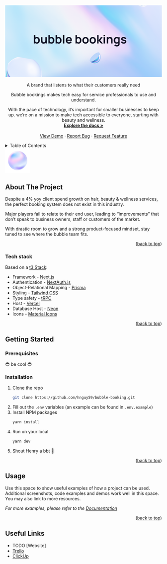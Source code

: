 
<a name="readme-top"></a>



<br />
<div align="center">
  <a href="https://github.com/hnguy59/bubble-booking">
    <img src="public/images/bubble-bookings-header.png" alt="Logo">
  </a>

  <p align="center">
    <span>
A brand that listens to what their customers really need

Bubble bookings makes tech easy for service professionals to use and understand. 

With the pace of technology, it’s important for smaller businesses to keep up. we’re on a mission to make tech accessible to everyone, starting with beauty and wellness.
    </span>
    <br />
    <a href="https://github.com/hnguy59/bubble-booking"><strong>Explore the docs »</strong></a>
    <br />
    <br />
    <a href="https://github.com/hnguy59/bubble-booking">View Demo</a>
    ·
    <a href="https://github.com/hnguy59/bubble-booking/issues">Report Bug</a>
    ·
    <a href="https://github.com/hnguy59/bubble-booking/issues">Request Feature</a>
  </p>
</div>



<!-- TABLE OF CONTENTS -->
<details>
  <summary>Table of Contents</summary>
  <ul>
    <li>
      <a href="#about-the-project">About The Project</a>
      <ul>
        <li><a href="#built-with">Built With</a></li>
      </ul>
    </li>
    <li>
      <a href="#getting-started">Getting Started</a>
      <ul>
        <li><a href="#prerequisites">Prerequisites</a></li>
        <li><a href="#installation">Installation</a></li>
      </ul>
    </li>
    <li><a href="#useful-links">Useful Links</a></li>
  </ul>
</details>



<img src='public/images/logo.png' alt='logo' width='80' />

<!-- ABOUT THE PROJECT -->
## About The Project
Despite a 4% yoy client spend growth on hair, beauty & wellness services, the perfect booking system does not exist in this industry.

Major players fail to relate to their end user, leading to “improvements” that don’t speak to business owners, staff or customers of the market.

With drastic room to grow and a strong product-focused mindset, stay tuned to see where the bubble team fits. 


<p></p>
<p align="right">(<a href="#readme-top">back to top</a>)</p>



### Tech stack

Based on a [t3 Stack][t3-url]:
- Framework - [Next.js][Next-url]
- Authentication - [NextAuth.js][NextAuth-url]
- Object-Relational Mapping - [Prisma][Prisma-url]
- Styling - [Tailwind CSS][Tailwind-url]
- Type safety - [tRPC][tRPC-url]
- Host - [Vercel][Vercel-url]
- Database Host - [Neon][neon-url]
- Icons - [Material Icons][MaterialIcons-url]

<p align="right">(<a href="#readme-top">back to top</a>)</p>



<!-- GETTING STARTED -->
## Getting Started

### Prerequisites

😎 be cool 😎

### Installation

1. Clone the repo
    ```sh
    git clone https://github.com/hnguy59/bubble-booking.git
    ```
2. Fill out the `.env` variables (an example can be found in `.env.example`)
3. Install NPM packages
    ```sh
    yarn install
    ```
4. Run on your local
   ```sh
   yarn dev
   ```
5. Shout Henry a bbt 🧋

<p align="right">(<a href="#readme-top">back to top</a>)</p>



<!-- USAGE EXAMPLES -->
## Usage

Use this space to show useful examples of how a project can be used. Additional screenshots, code examples and demos work well in this space. You may also link to more resources.

_For more examples, please refer to the [Documentation](https://example.com)_

<p align="right">(<a href="#readme-top">back to top</a>)</p>



<!-- GETTING STARTED -->
## Useful Links
- TODO [Website]
- [Trello](https://trello.com/w/customerpainpointresearch/home)
- [ClickUp](https://app.clickup.com/9003210068/home)



<!-- MARKDOWN LINKS & IMAGES -->
<!-- https://www.markdownguide.org/basic-syntax/#reference-style-links -->
[linkedin-shield]: https://img.shields.io/badge/-LinkedIn-black.svg?style=for-the-badge&logo=linkedin&colorB=555
[linkedin-url]: https://linkedin.com/in/linkedin_username

<!-- FE -->
[t3-url]: https://create.t3.gg/
[Next-url]: https://nextjs.org/
[Tailwind-url]: https://tailwindcss.com/
[NextAuth-url]: https://next-auth.js.org
[Prisma-url]: https://prisma.io
[tRPC-url]: https://trpc.io
[MaterialIcons-url]: https://mui.com/material-ui/material-icons/

<!-- BE/INFRA -->
[vercel-url]: https://vercel.com/
[postgresql-url]: https://www.postgresql.org/
[neon-url]: https://neon.tech/